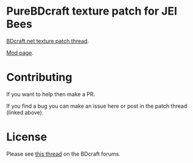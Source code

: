 # PureBDcraft texture patch for JEI Bees
[BDcraft.net texture patch thread](http://bdcraft.net/community/pbdc-patches-rel/jei-bees-t6133.html).

[Mod page](https://mods.curse.com/mc-mods/minecraft/248370-jei-bees).

# Contributing
If you want to help then make a PR.

If you find a bug you can make an issue here or post in the patch thread (linked above).

# License
Please see [this thread](http://bdcraft.net/community/pbdc-patches-rel/rules-read-this-before-posting-mod-support-patch-t312.html) on the BDcraft forums.
